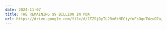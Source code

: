 ```yaml
---
date: 2024-11-07
title: THE REMAINING $9 BILLION IN PDA
url: https://drive.google.com/file/d/1TZSjDyTL2Rx6kNECiyfuFsOquTWzuO7u/view
---
```

